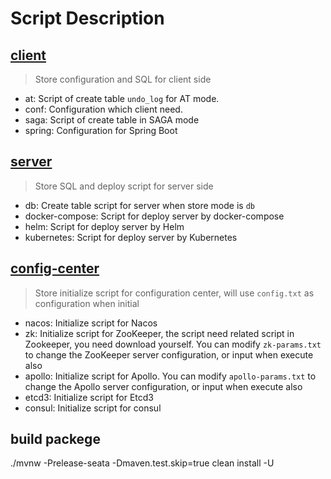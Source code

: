 # Script Description

## [client](https://github.com/seata/seata/tree/develop/script/client) 

> Store configuration and SQL for client side

- at: Script of create table `undo_log` for AT mode.
- conf: Configuration which client need.
- saga: Script of create table in SAGA mode
- spring: Configuration for Spring Boot 

## [server](https://github.com/seata/seata/tree/develop/script/server)

> Store SQL and deploy script for server side

- db: Create table script for server when store mode is `db`
- docker-compose: Script for deploy server by docker-compose
- helm: Script for deploy server by Helm
- kubernetes: Script for deploy server by Kubernetes

## [config-center](https://github.com/seata/seata/tree/develop/script/config-center)

> Store initialize script for configuration center, will use `config.txt` as configuration when initial

- nacos: Initialize script for Nacos
- zk: Initialize script for ZooKeeper, the script need related script in Zookeeper, you need download yourself. You can modify `zk-params.txt` to change the ZooKeeper server configuration, or input when execute also
- apollo: Initialize script for Apollo. You can modify `apollo-params.txt` to change the Apollo server configuration, or input when execute also
- etcd3: Initialize script for Etcd3
- consul: Initialize script for consul

## build packege 
./mvnw -Prelease-seata -Dmaven.test.skip=true clean install -U

